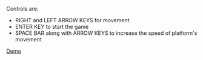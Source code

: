 Controls are: <br/>
	<ul>
	<li>
	RIGHT and LEFT ARROW KEYS for movement
	</li><li>ENTER KEY to start the game
	</li><li>SPACE BAR along with ARROW KEYS to increase the speed of platform's movement</li></ul>
	<a href="http://delta.nitt.edu/~hentai/Tackle/index.html" >Demo</a>
